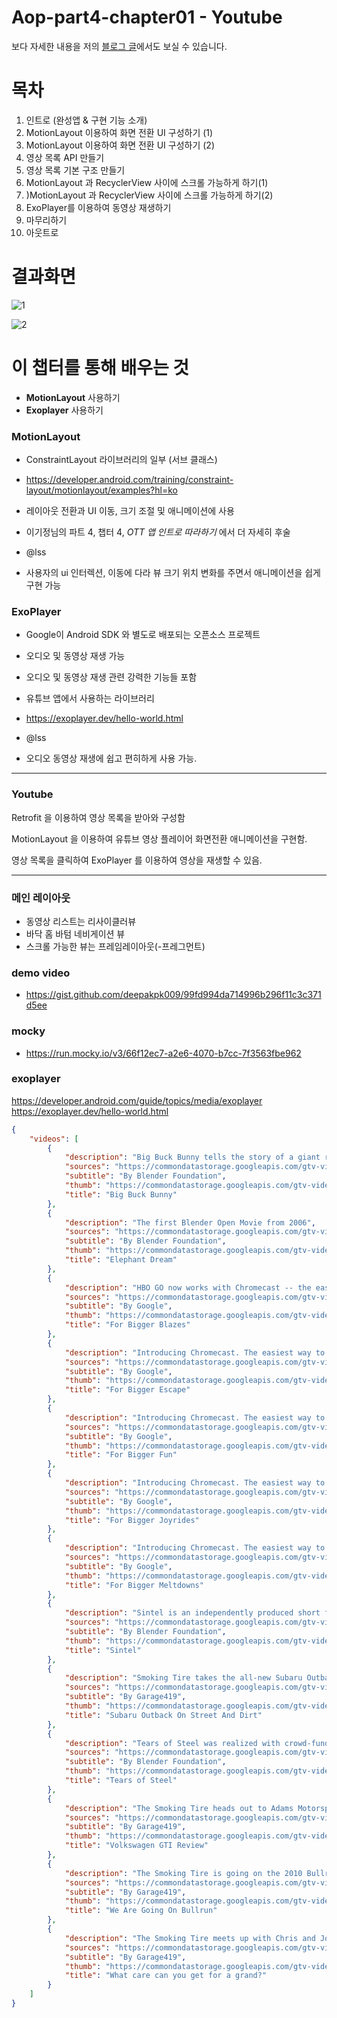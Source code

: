 # Aop-part4-chapter01 - Youtube

보다 자세한 내용을 저의 [블로그 글](https://whyprogrammer.tistory.com/603)에서도 보실 수 있습니다.

# 목차

1. 인트로 (완성앱 & 구현 기능 소개)
2. MotionLayout 이용하여 화면 전환 UI 구성하기 (1)
3. MotionLayout 이용하여 화면 전환 UI 구성하기 (2)
4. 영상 목록 API 만들기
5. 영상 목록 기본 구조 만들기
6. MotionLayout 과 RecyclerView 사이에 스크롤 가능하게 하기(1)
7. )MotionLayout 과 RecyclerView 사이에 스크롤 가능하게 하기(2)
8. ExoPlayer를 이용하여 동영상 재생하기
9. 마무리하기
10. 아웃트로



# 결과화면

![1](./screenshot/1.png)



![2](./screenshot/2.png)



# 이 챕터를 통해 배우는 것

- **MotionLayout** 사용하기
- **Exoplayer** 사용하기



### MotionLayout

- ConstraintLayout 라이브러리의 일부 (서브 클래스)
- https://developer.android.com/training/constraint-layout/motionlayout/examples?hl=ko
- 레이아웃 전환과 UI 이동, 크기 조절 및 애니메이션에 사용
- 이기정님의 파트 4, 챕터 4, *OTT 앱 인트로 따라하기* 에서 더 자세히 후술

- @lss
- 사용자의 ui 인터렉션, 이동에 다라 뷰 크기 위치 변화를 주면서 애니메이션을 쉽게 구현 가능

### ExoPlayer

- Google이 Android SDK 와 별도로 배포되는 오픈소스 프로젝트
- 오디오 및 동영상 재생 가능
- 오디오 및 동영상 재생 관련 강력한 기능들 포함
- 유튜브 앱에서 사용하는 라이브러리
- https://exoplayer.dev/hello-world.html

- @lss
- 오디오 동영상 재생에 쉽고 편히하게 사용 가능.

---

### Youtube

Retrofit 을 이용하여 영상 목록을 받아와 구성함

MotionLayout 을 이용하여 유튜브 영상 플레이어 화면전환 애니메이션을 구현함.

영상 목록을 클릭하여 ExoPlayer 를 이용하여 영상을 재생할 수 있음.

---

### 메인 레이아웃

- 동영상 리스트는 리사이클러뷰
- 바닥 홈 바텀 네비게이션 뷰
- 스크롤 가능한 뷰는 프레임레이아웃(-프레그먼트)


### demo video
- https://gist.github.com/deepakpk009/99fd994da714996b296f11c3c371d5ee
  
### mocky
- https://run.mocky.io/v3/66f12ec7-a2e6-4070-b7cc-7f3563fbe962

### exoplayer
https://developer.android.com/guide/topics/media/exoplayer
https://exoplayer.dev/hello-world.html

```json
{
    "videos": [
        {
            "description": "Big Buck Bunny tells the story of a giant rabbit with a heart bigger than himself. When one sunny day three rodents rudely harass him, something snaps... and the rabbit ain't no bunny anymore! In the typical cartoon tradition he prepares the nasty rodents a comical revenge.\n\nLicensed under the Creative Commons Attribution license\nhttps://www.bigbuckbunny.org",
            "sources": "https://commondatastorage.googleapis.com/gtv-videos-bucket/sample/BigBuckBunny.mp4",
            "subtitle": "By Blender Foundation",
            "thumb": "https://commondatastorage.googleapis.com/gtv-videos-bucket/sample/images/BigBuckBunny.jpg",
            "title": "Big Buck Bunny"
        },
        {
            "description": "The first Blender Open Movie from 2006",
            "sources": "https://commondatastorage.googleapis.com/gtv-videos-bucket/sample/ElephantsDream.mp4",
            "subtitle": "By Blender Foundation",
            "thumb": "https://commondatastorage.googleapis.com/gtv-videos-bucket/sample/images/ElephantsDream.jpg",
            "title": "Elephant Dream"
        },
        {
            "description": "HBO GO now works with Chromecast -- the easiest way to enjoy online video on your TV. For when you want to settle into your Iron Throne to watch the latest episodes. For $35.\nLearn how to use Chromecast with HBO GO and more at google.com/chromecast.",
            "sources": "https://commondatastorage.googleapis.com/gtv-videos-bucket/sample/ForBiggerBlazes.mp4",
            "subtitle": "By Google",
            "thumb": "https://commondatastorage.googleapis.com/gtv-videos-bucket/sample/images/ForBiggerBlazes.jpg",
            "title": "For Bigger Blazes"
        },
        {
            "description": "Introducing Chromecast. The easiest way to enjoy online video and music on your TV—for when Batman's escapes aren't quite big enough. For $35. Learn how to use Chromecast with Google Play Movies and more at google.com/chromecast.",
            "sources": "https://commondatastorage.googleapis.com/gtv-videos-bucket/sample/ForBiggerEscapes.mp4",
            "subtitle": "By Google",
            "thumb": "https://commondatastorage.googleapis.com/gtv-videos-bucket/sample/images/ForBiggerEscapes.jpg",
            "title": "For Bigger Escape"
        },
        {
            "description": "Introducing Chromecast. The easiest way to enjoy online video and music on your TV. For $35.  Find out more at google.com/chromecast.",
            "sources": "https://commondatastorage.googleapis.com/gtv-videos-bucket/sample/ForBiggerFun.mp4",
            "subtitle": "By Google",
            "thumb": "https://commondatastorage.googleapis.com/gtv-videos-bucket/sample/images/ForBiggerFun.jpg",
            "title": "For Bigger Fun"
        },
        {
            "description": "Introducing Chromecast. The easiest way to enjoy online video and music on your TV—for the times that call for bigger joyrides. For $35. Learn how to use Chromecast with YouTube and more at google.com/chromecast.",
            "sources": "https://commondatastorage.googleapis.com/gtv-videos-bucket/sample/ForBiggerJoyrides.mp4",
            "subtitle": "By Google",
            "thumb": "https://commondatastorage.googleapis.com/gtv-videos-bucket/sample/images/ForBiggerJoyrides.jpg",
            "title": "For Bigger Joyrides"
        },
        {
            "description": "Introducing Chromecast. The easiest way to enjoy online video and music on your TV—for when you want to make Buster's big meltdowns even bigger. For $35. Learn how to use Chromecast with Netflix and more at google.com/chromecast.",
            "sources": "https://commondatastorage.googleapis.com/gtv-videos-bucket/sample/ForBiggerMeltdowns.mp4",
            "subtitle": "By Google",
            "thumb": "https://commondatastorage.googleapis.com/gtv-videos-bucket/sample/images/ForBiggerMeltdowns.jpg",
            "title": "For Bigger Meltdowns"
        },
        {
            "description": "Sintel is an independently produced short film, initiated by the Blender Foundation as a means to further improve and validate the free/open source 3D creation suite Blender. With initial funding provided by 1000s of donations via the internet community, it has again proven to be a viable development model for both open 3D technology as for independent animation film.\nThis 15 minute film has been realized in the studio of the Amsterdam Blender Institute, by an international team of artists and developers. In addition to that, several crucial technical and creative targets have been realized online, by developers and artists and teams all over the world.\nwww.sintel.org",
            "sources": "https://commondatastorage.googleapis.com/gtv-videos-bucket/sample/Sintel.mp4",
            "subtitle": "By Blender Foundation",
            "thumb": "https://commondatastorage.googleapis.com/gtv-videos-bucket/sample/images/Sintel.jpg",
            "title": "Sintel"
        },
        {
            "description": "Smoking Tire takes the all-new Subaru Outback to the highest point we can find in hopes our customer-appreciation Balloon Launch will get some free T-shirts into the hands of our viewers.",
            "sources": "https://commondatastorage.googleapis.com/gtv-videos-bucket/sample/SubaruOutbackOnStreetAndDirt.mp4",
            "subtitle": "By Garage419",
            "thumb": "https://commondatastorage.googleapis.com/gtv-videos-bucket/sample/images/SubaruOutbackOnStreetAndDirt.jpg",
            "title": "Subaru Outback On Street And Dirt"
        },
        {
            "description": "Tears of Steel was realized with crowd-funding by users of the open source 3D creation tool Blender. Target was to improve and test a complete open and free pipeline for visual effects in film - and to make a compelling sci-fi film in Amsterdam, the Netherlands.  The film itself, and all raw material used for making it, have been released under the Creatieve Commons 3.0 Attribution license. Visit the tearsofsteel.org website to find out more about this, or to purchase the 4-DVD box with a lot of extras.  (CC) Blender Foundation - https://www.tearsofsteel.org",
            "sources": "https://commondatastorage.googleapis.com/gtv-videos-bucket/sample/TearsOfSteel.mp4",
            "subtitle": "By Blender Foundation",
            "thumb": "https://commondatastorage.googleapis.com/gtv-videos-bucket/sample/images/TearsOfSteel.jpg",
            "title": "Tears of Steel"
        },
        {
            "description": "The Smoking Tire heads out to Adams Motorsports Park in Riverside, CA to test the most requested car of 2010, the Volkswagen GTI. Will it beat the Mazdaspeed3's standard-setting lap time? Watch and see...",
            "sources": "https://commondatastorage.googleapis.com/gtv-videos-bucket/sample/VolkswagenGTIReview.mp4",
            "subtitle": "By Garage419",
            "thumb": "https://commondatastorage.googleapis.com/gtv-videos-bucket/sample/images/VolkswagenGTIReview.jpg",
            "title": "Volkswagen GTI Review"
        },
        {
            "description": "The Smoking Tire is going on the 2010 Bullrun Live Rally in a 2011 Shelby GT500, and posting a video from the road every single day! The only place to watch them is by subscribing to The Smoking Tire or watching at BlackMagicShine.com",
            "sources": "https://commondatastorage.googleapis.com/gtv-videos-bucket/sample/WeAreGoingOnBullrun.mp4",
            "subtitle": "By Garage419",
            "thumb": "https://commondatastorage.googleapis.com/gtv-videos-bucket/sample/images/WeAreGoingOnBullrun.jpg",
            "title": "We Are Going On Bullrun"
        },
        {
            "description": "The Smoking Tire meets up with Chris and Jorge from CarsForAGrand.com to see just how far $1,000 can go when looking for a car.The Smoking Tire meets up with Chris and Jorge from CarsForAGrand.com to see just how far $1,000 can go when looking for a car.",
            "sources": "https://commondatastorage.googleapis.com/gtv-videos-bucket/sample/WhatCarCanYouGetForAGrand.mp4",
            "subtitle": "By Garage419",
            "thumb": "https://commondatastorage.googleapis.com/gtv-videos-bucket/sample/images/WhatCarCanYouGetForAGrand.jpg",
            "title": "What care can you get for a grand?"
        }
    ]
}
```
